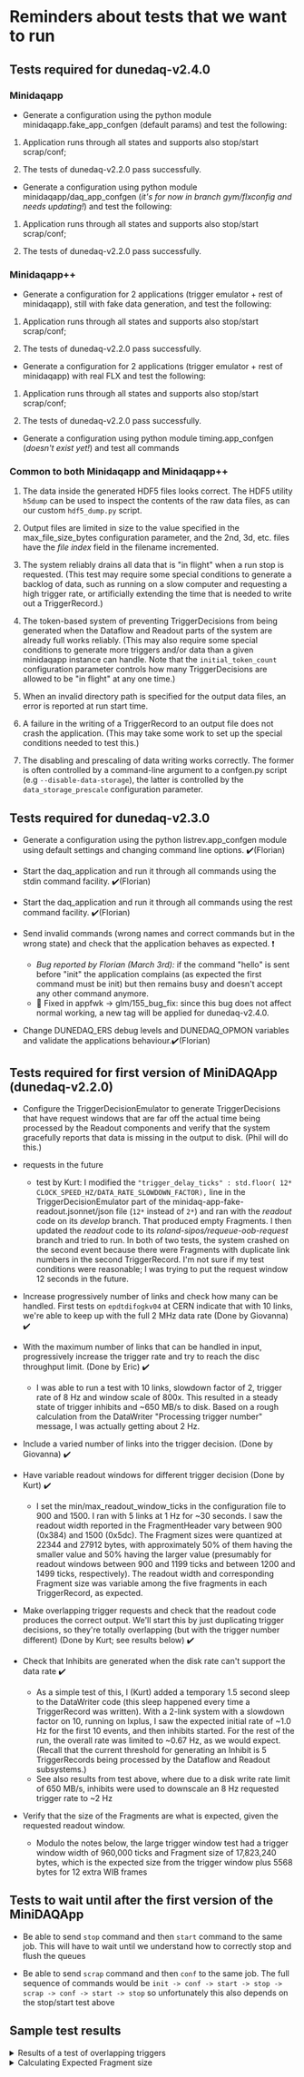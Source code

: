 # Reminders about tests that we want to run
## Tests required for dunedaq-v2.4.0
### Minidaqapp

* Generate a configuration using the python module minidaqapp.fake_app_confgen (default params) and test the following:

1. Application runs through all states and supports also stop/start scrap/conf;

1. The tests of dunedaq-v2.2.0 pass successfully.


* Generate a configuration using python module minidaqapp/daq_app_confgen (_it's for now in branch gym/flxconfig and needs updating!_) and test the following:

1. Application runs through all states and supports also stop/start scrap/conf;

1. The tests of dunedaq-v2.2.0 pass successfully.

### Minidaqapp++

* Generate a configuration for 2 applications (trigger emulator + rest of minidaqapp), still with fake data generation, and test the following:

1. Application runs through all states and supports also stop/start scrap/conf;

1. The tests of dunedaq-v2.2.0 pass successfully.


* Generate a configuration for 2 applications (trigger emulator + rest of minidaqapp) with real FLX and test the following:

1. Application runs through all states and supports also stop/start scrap/conf;

1. The tests of dunedaq-v2.2.0 pass successfully.


* Generate a configuration using python module timing.app_confgen (_doesn't exist yet!_) and test all commands

### Common to both Minidaqapp and Minidaqapp++

1. The data inside the generated HDF5 files looks correct. The HDF5 utility `h5dump` can be used to inspect the contents of the raw data files, as can our custom `hdf5_dump.py` script.

1. Output files are limited in size to the value specified in the max_file_size_bytes configuration parameter, and the 2nd, 3d, etc. files have the _file index_ field in the filename incremented.

1. The system reliably drains all data that is "in flight" when a run stop is requested.  (This test may require some special conditions to generate a backlog of data, such as running on a slow computer and requesting a high trigger rate, or artificially extending the time that is needed to write out a TriggerRecord.)

1. The token-based system of preventing TriggerDecisions from being generated when the Dataflow and Readout parts of the system are already full works reliably.  (This may also require some special conditions to generate more triggers and/or data than a given minidaqapp instance can handle.  Note that the `initial_token_count` configuration parameter controls how many TriggerDecisions are allowed to be "in flight" at any one time.)

1. When an invalid directory path is specified for the output data files, an error is reported at run start time.

1. A failure in the writing of a TriggerRecord to an output file does not crash the application.  (This may take some work to set up the special conditions needed to test this.)

1. The disabling and prescaling of data writing works correctly.  The former is often controlled by a command-line argument to a confgen.py script (e.g `--disable-data-storage`), the latter is controlled by the `data_storage_prescale` configuration parameter.

## Tests required for dunedaq-v2.3.0


* Generate a configuration using the python listrev.app_confgen module using default settings and changing command line options. :heavy_check_mark:(Florian)

* Start the daq_application and run it through all commands using the stdin command facility. :heavy_check_mark:(Florian)

* Start the daq_application and run it through all commands using the rest command facility. :heavy_check_mark:(Florian)

* Send invalid commands (wrong names and correct commands but in the wrong state) and check that the application behaves as expected. ❗  
    * *Bug reported by Florian (March 3rd):* if the command "hello" is sent before "init" the application complains (as expected the first command must be init) but then remains busy and doesn't accept any other command anymore. 
    * 🐰 Fixed in appfwk -> glm/155_bug_fix: since this bug does not affect normal working, a new tag will be applied for dunedaq-v2.4.0.

* Change DUNEDAQ_ERS debug levels and DUNEDAQ_OPMON variables and validate the applications behaviour.:heavy_check_mark:(Florian)

## Tests required for first version of MiniDAQApp (dunedaq-v2.2.0)


* Configure the TriggerDecisionEmulator to generate TriggerDecisions that have request windows that are far off the actual time being processed by the Readout components and verify that the system gracefully reports that data is missing in the output to disk.  (Phil will do this.)


* requests in the future
    * test by Kurt:  I modified the `"trigger_delay_ticks" : std.floor( 12* CLOCK_SPEED_HZ/DATA_RATE_SLOWDOWN_FACTOR),` line in the TriggerDecisionEmulator part of the minidaq-app-fake-readout.jsonnet/json file (`12*` instead of `2*`) and ran with the _readout_ code on its _develop_ branch.  That produced empty Fragments.  I then updated the _readout_ code to its _roland-sipos/requeue-oob-request_ branch and tried to run.  In both of two tests, the system crashed on the second event because there were Fragments with duplicate link numbers in the second TriggerRecord.  I'm not sure if my test conditions were reasonable; I was trying to put the request window 12 seconds in the future.


* Increase progressively number of links and check how many can be handled. First tests on `epdtdifogkv04` at CERN indicate that with 10 links, we're able to keep up with the full 2 MHz data rate (Done by Giovanna) :heavy_check_mark:


* With the maximum number of links that can be handled in input, progressively increase the trigger rate and try to reach the disc throughput limit. (Done by Eric) ✔️ 
  * I was able to run a test with 10 links, slowdown factor of 2, trigger rate of 8 Hz and window scale of 800x. This resulted in a steady state of trigger inhibits and ~650 MB/s to disk. Based on a rough calculation from the DataWriter "Processing trigger number" message, I was actually getting about 2 Hz.


* Include a varied number of links into the trigger decision. (Done by Giovanna) :heavy_check_mark:


* Have variable readout windows for different trigger decision  (Done by Kurt)  :heavy_check_mark:
    * I set the min/max_readout_window_ticks in the configuration file to 900 and 1500.  I ran with 5 links at 1 Hz for ~30 seconds.  I saw the readout width reported in the FragmentHeader vary between 900 (0x384) and 1500 (0x5dc).  The Fragment sizes were quantized at 22344 and 27912 bytes, with approximately 50% of them having the smaller value and 50% having the larger value (presumably for readout windows between 900 and 1199 ticks and between 1200 and 1499 ticks, respectively).  The readout width and corresponding Fragment size was variable among the five fragments in each TriggerRecord, as expected.


* Make overlapping trigger requests and check that the readout code produces the correct output. We'll start this by just duplicating trigger decisions, so they're totally overlapping (but with the trigger number different)  (Done by Kurt; see results below) :heavy_check_mark:


* Check that Inhibits are generated when the disk rate can't support the data rate :heavy_check_mark:
    * As a simple test of this, I (Kurt) added a temporary 1.5 second sleep to the DataWriter code (this sleep happened every time a TriggerRecord was written).  With a 2-link system with a slowdown factor on 10, running on lxplus, I saw the expected initial rate of ~1.0 Hz for the first 10 events, and then inhibits started.  For the rest of the run, the overall rate was limited to ~0.67 Hz, as we would expect.  (Recall that the current threshold for generating an Inhibit is 5 TriggerRecords being processed by the Dataflow and Readout subsystems.)
    * See also results from test above, where due to a disk write rate limit of 650 MB/s, inhibits were used to downscale an 8 Hz requested trigger rate to ~2 Hz


* Verify that the size of the Fragments are what is expected, given the requested readout window.
  * Modulo the notes below, the large trigger window test had a trigger window width of 960,000 ticks and Fragment size of 17,823,240 bytes, which is the expected size from the trigger window plus 5568 bytes for 12 extra WIB frames

## Tests to wait until after the first version of the MiniDAQApp


* Be able to send `stop` command and then `start` command to the same job. This will have to wait until we understand how to correctly stop and flush the queues


* Be able to send `scrap` command and then `conf` to the same job. The full sequence of commands would be `init -> conf -> start -> stop -> scrap -> conf -> start -> stop` so unfortunately this also depends on the stop/start test above

## Sample test results

<details><summary>Results of a test of overlapping triggers</summary>
To test this, I temporarily modified the minidaq-app-fake-readout.jsonnet file to set the repeat_trigger_count in the TriggerDecisionEmulator to 2 (and then re-ran `moo compile` to re-generate the associated JSON file)

```
(dbt-pyvenv) [biery@lxplus797 schema]$ git diff minidaq-app-fake-readout.jsonnet
diff --git a/schema/minidaq-app-fake-readout.jsonnet b/schema/minidaq-app-fake-readout.jsonnet
index f93f388..d99033b 100644
--- a/schema/minidaq-app-fake-readout.jsonnet
+++ b/schema/minidaq-app-fake-readout.jsonnet
@@ -90,7 +90,8 @@ local qspec_list = [
         // emitted per (wall-clock) second, rather than being
         // spaced out further
         "trigger_interval_ticks" : std.floor( 3* CLOCK_SPEED_HZ/DATA_RATE_SLOWDOWN_FACTOR),
-        "clock_frequency_hz" : CLOCK_SPEED_HZ/DATA_RATE_SLOWDOWN_FACTOR
+        "clock_frequency_hz" : CLOCK_SPEED_HZ/DATA_RATE_SLOWDOWN_FACTOR,
+        "repeat_trigger_count": 2
       }),
     cmd.mcmd("rqg",
                 {
```

I then ran the system with the debug printout of the first 400 bytes from each Fragment going to the TRACE buffer.  Here is the printout of the TRACE buffer that captures the partial contents of the two Fragments in last two events in the run (reverse time order).  Close inspection shows that the Fragments only differ by the trigger number, so I consider this a successful test.

```
  idx                us_tod     pid     tid cpu                  trcname lvl msg                     
-----      ---------------- ------- ------- --- ------------------------ --- ------------------------
    0 01-14 17:00:47.126827   10320   10361   6      TriggerInhibitAgent D10 do_work: datawriter::TriggerInhibitAgent: Popped the TriggerDecision for trigger number 42 off the input queue
    1 01-14 17:00:47.126742   10320   10366   3 TriggerDecisionForwarder D10 do_work: rqg::TriggerDecisionForwarder: Pushing the TriggerDecision for trigger number 42 onto the output queue.
    2 01-14 17:00:47.090774   10320   10362   7            HDF5DataStore DBG write: data_store: Writing data with run number 333 and trigger number 41 and detector type FELIX and apa/link number 0 / 0
    3 01-14 17:00:47.090758   10320   10362   7            HDF5DataStore DBG openFileIfNeeded: data_store: Pointer file to  ./fake_minidaqapp_run000333_file0000.hdf5 was already opened with openFlags 17
    4 01-14 17:00:47.090746   10320   10362   7               DataWriter D17 do_work: datawriter: 32-bit offset 95: 0xb7fa9394 0x3f932338 0xb3e9baa3 0xd8863b97 0x419ea339
    5 01-14 17:00:47.090744   10320   10362   7               DataWriter D17 do_work: datawriter: 32-bit offset 90: 0x893c48f3 0xd803a299 0x64178a3c 0x898fa849 0x69493a1e
    6 01-14 17:00:47.090743   10320   10362   7               DataWriter D17 do_work: datawriter: 32-bit offset 85: 0x33b89beb 0xb1be3b96 0x449a1379 0xc843e8dd 0xa0fb933e
    7 01-14 17:00:47.090741   10320   10362   7               DataWriter D17 do_work: datawriter: 32-bit offset 80: 0x00000000 0xaaaaaaaa 0xc9093a67 0x6f898a91 0x3a905329
    8 01-14 17:00:47.090740   10320   10362   7               DataWriter D17 do_work: datawriter: 32-bit offset 75: 0xd94357a8 0xbf7e8d37 0x918e6968 0x5fbc0000 0xc8bc6e23
    9 01-14 17:00:47.090738   10320   10362   7               DataWriter D17 do_work: datawriter: 32-bit offset 70: 0xacfe3892 0x3e987308 0x99b37482 0x92778e37 0x8d396963
   10 01-14 17:00:47.090737   10320   10362   7               DataWriter D17 do_work: datawriter: 32-bit offset 65: 0x968d9969 0xa858b9e5 0xacbf9b8d 0x388e73f8 0x13699d14
   11 01-14 17:00:47.090736   10320   10362   7               DataWriter D17 do_work: datawriter: 32-bit offset 60: 0xb9c39c94 0xdc8f9637 0x8e376873 0x9813f791 0x34508d39
   12 01-14 17:00:47.090734   10320   10362   7               DataWriter D17 do_work: datawriter: 32-bit offset 55: 0xbf3a938d 0x3d9123a9 0x8389e82d 0xe4703c97 0x40a563d9
   13 01-14 17:00:47.090733   10320   10362   7               DataWriter D17 do_work: datawriter: 32-bit offset 50: 0x35710000 0xc8bcca1f 0x00000000 0xaaaaaaaa 0xb969063f
   14 01-14 17:00:47.090731   10320   10362   7               DataWriter D17 do_work: datawriter: 32-bit offset 45: 0xcf97993a 0x8a3a08f3 0x9863b7ba 0xa1368d3a 0x928f2899
   15 01-14 17:00:47.090729   10320   10362   7               DataWriter D17 do_work: datawriter: 32-bit offset 40: 0x3a922358 0x7309a22b 0xbe283c91 0x3e97e359 0x094361b9
   16 01-14 17:00:47.090694   10320   10362   7               DataWriter D17 do_work: datawriter: 32-bit offset 35: 0x38f39161 0x4a698d38 0x938a89f8 0xf829e06a 0xacff8f94
   17 01-14 17:00:47.090692   10320   10362   7               DataWriter D17 do_work: datawriter: 32-bit offset 30: 0xf6153d9b 0x419eb3f9 0xd993508e 0x26848b39 0x8e365903
   18 01-14 17:00:47.090690   10320   10362   7               DataWriter D17 do_work: datawriter: 32-bit offset 25: 0xaaaa2a2a 0xa888d65c 0xaabb898c 0x3a8c13c8 0xc328a9d1
   19 01-14 17:00:47.090689   10320   10362   7               DataWriter D17 do_work: datawriter: 32-bit offset 20: 0x794cee70 0x011b5c79 0x9b400000 0xc8bc201a 0x00000000
   20 01-14 17:00:47.090687   10320   10362   7               DataWriter D17 do_work: datawriter: 32-bit offset 15: 0x00000000 0x00000000 0x00000000 0x00042100 0x00000000
   21 01-14 17:00:47.090686   10320   10362   7               DataWriter D17 do_work: datawriter: 32-bit offset 10: 0x000004b0 0x00000000 0x0000014d 0x00000000 0x00000000
   22 01-14 17:00:47.090684   10320   10362   7               DataWriter D17 do_work: datawriter: 32-bit offset  5: 0x00000000 0x794cf340 0x011b5c79 0x000003e8 0x00000000
   23 01-14 17:00:47.090682   10320   10362   7               DataWriter D17 do_work: datawriter: 32-bit offset  0: 0x11112222 0x00000001 0x00006d08 0x00000000 0x00000029
   24 01-14 17:00:47.090675   10320   10362   7               DataWriter D17 do_work: datawriter: Partial(?) contents of the Fragment from link 0
   25 01-14 17:00:47.090455   10320   10362   7            HDF5DataStore DBG write: data_store: Writing data with run number 333 and trigger number 41 and detector type FELIX and apa/link number 0 / 1
   26 01-14 17:00:47.090449   10320   10362   7            HDF5DataStore DBG openFileIfNeeded: data_store: Pointer file to  ./fake_minidaqapp_run000333_file0000.hdf5 was already opened with openFlags 17
   27 01-14 17:00:47.090435   10320   10362   7               DataWriter D17 do_work: datawriter: 32-bit offset 95: 0xb7fa9394 0x3f932338 0xb3e9baa3 0xd8863b97 0x419ea339
   28 01-14 17:00:47.090433   10320   10362   7               DataWriter D17 do_work: datawriter: 32-bit offset 90: 0x893c48f3 0xd803a299 0x64178a3c 0x898fa849 0x69493a1e
   29 01-14 17:00:47.090416   10320   10362   7               DataWriter D17 do_work: datawriter: 32-bit offset 85: 0x33b89beb 0xb1be3b96 0x449a1379 0xc843e8dd 0xa0fb933e
   30 01-14 17:00:47.090414   10320   10362   7               DataWriter D17 do_work: datawriter: 32-bit offset 80: 0x00000000 0xaaaaaaaa 0xc9093a67 0x6f898a91 0x3a905329
   31 01-14 17:00:47.090413   10320   10362   7               DataWriter D17 do_work: datawriter: 32-bit offset 75: 0xd94357a8 0xbf7e8d37 0x918e6968 0x5fbc0000 0xc8bc6e23
   32 01-14 17:00:47.090411   10320   10362   7               DataWriter D17 do_work: datawriter: 32-bit offset 70: 0xacfe3892 0x3e987308 0x99b37482 0x92778e37 0x8d396963
   33 01-14 17:00:47.090410   10320   10362   7               DataWriter D17 do_work: datawriter: 32-bit offset 65: 0x968d9969 0xa858b9e5 0xacbf9b8d 0x388e73f8 0x13699d14
   34 01-14 17:00:47.090408   10320   10362   7               DataWriter D17 do_work: datawriter: 32-bit offset 60: 0xb9c39c94 0xdc8f9637 0x8e376873 0x9813f791 0x34508d39
   35 01-14 17:00:47.090407   10320   10362   7               DataWriter D17 do_work: datawriter: 32-bit offset 55: 0xbf3a938d 0x3d9123a9 0x8389e82d 0xe4703c97 0x40a563d9
   36 01-14 17:00:47.090405   10320   10362   7               DataWriter D17 do_work: datawriter: 32-bit offset 50: 0x35710000 0xc8bcca1f 0x00000000 0xaaaaaaaa 0xb969063f
   37 01-14 17:00:47.090404   10320   10362   7               DataWriter D17 do_work: datawriter: 32-bit offset 45: 0xcf97993a 0x8a3a08f3 0x9863b7ba 0xa1368d3a 0x928f2899
   38 01-14 17:00:47.090402   10320   10362   7               DataWriter D17 do_work: datawriter: 32-bit offset 40: 0x3a922358 0x7309a22b 0xbe283c91 0x3e97e359 0x094361b9
   39 01-14 17:00:47.090401   10320   10362   7               DataWriter D17 do_work: datawriter: 32-bit offset 35: 0x38f39161 0x4a698d38 0x938a89f8 0xf829e06a 0xacff8f94
   40 01-14 17:00:47.090399   10320   10362   7               DataWriter D17 do_work: datawriter: 32-bit offset 30: 0xf6153d9b 0x419eb3f9 0xd993508e 0x26848b39 0x8e365903
   41 01-14 17:00:47.090398   10320   10362   7               DataWriter D17 do_work: datawriter: 32-bit offset 25: 0xaaaa2a2a 0xa888d65c 0xaabb898c 0x3a8c13c8 0xc328a9d1
   42 01-14 17:00:47.090375   10320   10362   7               DataWriter D17 do_work: datawriter: 32-bit offset 20: 0x794cee70 0x011b5c79 0x9b400000 0xc8bc201a 0x00000000
   43 01-14 17:00:47.090373   10320   10362   7               DataWriter D17 do_work: datawriter: 32-bit offset 15: 0x00000000 0x00000000 0x00000000 0x00042100 0x00000000
   44 01-14 17:00:47.090371   10320   10362   7               DataWriter D17 do_work: datawriter: 32-bit offset 10: 0x000004b0 0x00000000 0x0000014d 0x00000000 0x00000001
   45 01-14 17:00:47.090369   10320   10362   7               DataWriter D17 do_work: datawriter: 32-bit offset  5: 0x00000000 0x794cf340 0x011b5c79 0x000003e8 0x00000000
   46 01-14 17:00:47.090366   10320   10362   7               DataWriter D17 do_work: datawriter: 32-bit offset  0: 0x11112222 0x00000001 0x00006d08 0x00000000 0x00000029
   47 01-14 17:00:47.090357   10320   10362   7               DataWriter D17 do_work: datawriter: Partial(?) contents of the Fragment from link 1
   48 01-14 17:00:47.090039   10320   10362   7            HDF5DataStore DBG write: data_store: Writing data with run number 333 and trigger number 41 and detector type TriggerRecordHeader and apa/link number 1 / 1
   49 01-14 17:00:47.090034   10320   10362   7            HDF5DataStore DBG openFileIfNeeded: data_store: Pointer file to  ./fake_minidaqapp_run000333_file0000.hdf5 was already opened with openFlags 17
   50 01-14 17:00:47.089983   10320   10362   7               DataWriter D10 do_work: datawriter: Popped the TriggerRecord for trigger number 41 off the input queue
   51 01-14 17:00:47.072362   10320   10362   7            HDF5DataStore DBG write: data_store: Writing data with run number 333 and trigger number 42 and detector type FELIX and apa/link number 0 / 1
   52 01-14 17:00:47.072357   10320   10362   7            HDF5DataStore DBG openFileIfNeeded: data_store: Pointer file to  ./fake_minidaqapp_run000333_file0000.hdf5 was already opened with openFlags 17
   53 01-14 17:00:47.072337   10320   10362   7               DataWriter D17 do_work: datawriter: 32-bit offset 95: 0xb7fa9394 0x3f932338 0xb3e9baa3 0xd8863b97 0x419ea339
   54 01-14 17:00:47.072335   10320   10362   7               DataWriter D17 do_work: datawriter: 32-bit offset 90: 0x893c48f3 0xd803a299 0x64178a3c 0x898fa849 0x69493a1e
   55 01-14 17:00:47.072319   10320   10362   7               DataWriter D17 do_work: datawriter: 32-bit offset 85: 0x33b89beb 0xb1be3b96 0x449a1379 0xc843e8dd 0xa0fb933e
   56 01-14 17:00:47.072318   10320   10362   7               DataWriter D17 do_work: datawriter: 32-bit offset 80: 0x00000000 0xaaaaaaaa 0xc9093a67 0x6f898a91 0x3a905329
   57 01-14 17:00:47.072316   10320   10362   7               DataWriter D17 do_work: datawriter: 32-bit offset 75: 0xd94357a8 0xbf7e8d37 0x918e6968 0x5fbc0000 0xc8bc6e23
   58 01-14 17:00:47.072315   10320   10362   7               DataWriter D17 do_work: datawriter: 32-bit offset 70: 0xacfe3892 0x3e987308 0x99b37482 0x92778e37 0x8d396963
   59 01-14 17:00:47.072313   10320   10362   7               DataWriter D17 do_work: datawriter: 32-bit offset 65: 0x968d9969 0xa858b9e5 0xacbf9b8d 0x388e73f8 0x13699d14
   60 01-14 17:00:47.072312   10320   10362   7               DataWriter D17 do_work: datawriter: 32-bit offset 60: 0xb9c39c94 0xdc8f9637 0x8e376873 0x9813f791 0x34508d39
   61 01-14 17:00:47.072311   10320   10362   7               DataWriter D17 do_work: datawriter: 32-bit offset 55: 0xbf3a938d 0x3d9123a9 0x8389e82d 0xe4703c97 0x40a563d9
   62 01-14 17:00:47.072309   10320   10362   7               DataWriter D17 do_work: datawriter: 32-bit offset 50: 0x35710000 0xc8bcca1f 0x00000000 0xaaaaaaaa 0xb969063f
   63 01-14 17:00:47.072308   10320   10362   7               DataWriter D17 do_work: datawriter: 32-bit offset 45: 0xcf97993a 0x8a3a08f3 0x9863b7ba 0xa1368d3a 0x928f2899
   64 01-14 17:00:47.072306   10320   10362   7               DataWriter D17 do_work: datawriter: 32-bit offset 40: 0x3a922358 0x7309a22b 0xbe283c91 0x3e97e359 0x094361b9
   65 01-14 17:00:47.072304   10320   10362   7               DataWriter D17 do_work: datawriter: 32-bit offset 35: 0x38f39161 0x4a698d38 0x938a89f8 0xf829e06a 0xacff8f94
   66 01-14 17:00:47.072303   10320   10362   7               DataWriter D17 do_work: datawriter: 32-bit offset 30: 0xf6153d9b 0x419eb3f9 0xd993508e 0x26848b39 0x8e365903
   67 01-14 17:00:47.072285   10320   10362   7               DataWriter D17 do_work: datawriter: 32-bit offset 25: 0xaaaa2a2a 0xa888d65c 0xaabb898c 0x3a8c13c8 0xc328a9d1
   68 01-14 17:00:47.072283   10320   10362   7               DataWriter D17 do_work: datawriter: 32-bit offset 20: 0x794cee70 0x011b5c79 0x9b400000 0xc8bc201a 0x00000000
   69 01-14 17:00:47.072281   10320   10362   7               DataWriter D17 do_work: datawriter: 32-bit offset 15: 0x00000000 0x00000000 0x00000000 0x00042100 0x00000000
   70 01-14 17:00:47.072280   10320   10362   7               DataWriter D17 do_work: datawriter: 32-bit offset 10: 0x000004b0 0x00000000 0x0000014d 0x00000000 0x00000001
   71 01-14 17:00:47.072278   10320   10362   7               DataWriter D17 do_work: datawriter: 32-bit offset  5: 0x00000000 0x794cf340 0x011b5c79 0x000003e8 0x00000000
   72 01-14 17:00:47.072275   10320   10362   7               DataWriter D17 do_work: datawriter: 32-bit offset  0: 0x11112222 0x00000001 0x00006d08 0x00000000 0x0000002a
   73 01-14 17:00:47.072267   10320   10362   7               DataWriter D17 do_work: datawriter: Partial(?) contents of the Fragment from link 1
   74 01-14 17:00:47.071952   10320   10362   7            HDF5DataStore DBG write: data_store: Writing data with run number 333 and trigger number 42 and detector type FELIX and apa/link number 0 / 0
   75 01-14 17:00:47.071944   10320   10362   7            HDF5DataStore DBG openFileIfNeeded: data_store: Pointer file to  ./fake_minidaqapp_run000333_file0000.hdf5 was already opened with openFlags 17
   76 01-14 17:00:47.071925   10320   10362   7               DataWriter D17 do_work: datawriter: 32-bit offset 95: 0xb7fa9394 0x3f932338 0xb3e9baa3 0xd8863b97 0x419ea339
   77 01-14 17:00:47.071924   10320   10362   7               DataWriter D17 do_work: datawriter: 32-bit offset 90: 0x893c48f3 0xd803a299 0x64178a3c 0x898fa849 0x69493a1e
   78 01-14 17:00:47.071923   10320   10362   7               DataWriter D17 do_work: datawriter: 32-bit offset 85: 0x33b89beb 0xb1be3b96 0x449a1379 0xc843e8dd 0xa0fb933e
   79 01-14 17:00:47.071921   10320   10362   7               DataWriter D17 do_work: datawriter: 32-bit offset 80: 0x00000000 0xaaaaaaaa 0xc9093a67 0x6f898a91 0x3a905329
   80 01-14 17:00:47.071907   10320   10362   7               DataWriter D17 do_work: datawriter: 32-bit offset 75: 0xd94357a8 0xbf7e8d37 0x918e6968 0x5fbc0000 0xc8bc6e23
   81 01-14 17:00:47.071906   10320   10362   7               DataWriter D17 do_work: datawriter: 32-bit offset 70: 0xacfe3892 0x3e987308 0x99b37482 0x92778e37 0x8d396963
   82 01-14 17:00:47.071904   10320   10362   7               DataWriter D17 do_work: datawriter: 32-bit offset 65: 0x968d9969 0xa858b9e5 0xacbf9b8d 0x388e73f8 0x13699d14
   83 01-14 17:00:47.071903   10320   10362   7               DataWriter D17 do_work: datawriter: 32-bit offset 60: 0xb9c39c94 0xdc8f9637 0x8e376873 0x9813f791 0x34508d39
   84 01-14 17:00:47.071901   10320   10362   7               DataWriter D17 do_work: datawriter: 32-bit offset 55: 0xbf3a938d 0x3d9123a9 0x8389e82d 0xe4703c97 0x40a563d9
   85 01-14 17:00:47.071900   10320   10362   7               DataWriter D17 do_work: datawriter: 32-bit offset 50: 0x35710000 0xc8bcca1f 0x00000000 0xaaaaaaaa 0xb969063f
   86 01-14 17:00:47.071898   10320   10362   7               DataWriter D17 do_work: datawriter: 32-bit offset 45: 0xcf97993a 0x8a3a08f3 0x9863b7ba 0xa1368d3a 0x928f2899
   87 01-14 17:00:47.071897   10320   10362   7               DataWriter D17 do_work: datawriter: 32-bit offset 40: 0x3a922358 0x7309a22b 0xbe283c91 0x3e97e359 0x094361b9
   88 01-14 17:00:47.071895   10320   10362   7               DataWriter D17 do_work: datawriter: 32-bit offset 35: 0x38f39161 0x4a698d38 0x938a89f8 0xf829e06a 0xacff8f94
   89 01-14 17:00:47.071894   10320   10362   7               DataWriter D17 do_work: datawriter: 32-bit offset 30: 0xf6153d9b 0x419eb3f9 0xd993508e 0x26848b39 0x8e365903
   90 01-14 17:00:47.071892   10320   10362   7               DataWriter D17 do_work: datawriter: 32-bit offset 25: 0xaaaa2a2a 0xa888d65c 0xaabb898c 0x3a8c13c8 0xc328a9d1
   91 01-14 17:00:47.071891   10320   10362   7               DataWriter D17 do_work: datawriter: 32-bit offset 20: 0x794cee70 0x011b5c79 0x9b400000 0xc8bc201a 0x00000000
   92 01-14 17:00:47.071889   10320   10362   7               DataWriter D17 do_work: datawriter: 32-bit offset 15: 0x00000000 0x00000000 0x00000000 0x00042100 0x00000000
   93 01-14 17:00:47.071827   10320   10362   7               DataWriter D17 do_work: datawriter: 32-bit offset 10: 0x000004b0 0x00000000 0x0000014d 0x00000000 0x00000000
   94 01-14 17:00:47.071826   10320   10362   7               DataWriter D17 do_work: datawriter: 32-bit offset  5: 0x00000000 0x794cf340 0x011b5c79 0x000003e8 0x00000000
   95 01-14 17:00:47.071822   10320   10362   7               DataWriter D17 do_work: datawriter: 32-bit offset  0: 0x11112222 0x00000001 0x00006d08 0x00000000 0x0000002a
   96 01-14 17:00:47.071810   10320   10362   7               DataWriter D17 do_work: datawriter: Partial(?) contents of the Fragment from link 0
   97 01-14 17:00:47.071356   10320   10362   7            HDF5DataStore DBG write: data_store: Writing data with run number 333 and trigger number 42 and detector type TriggerRecordHeader and apa/link number 1 / 1
   98 01-14 17:00:47.071345   10320   10362   7            HDF5DataStore DBG openFileIfNeeded: data_store: Pointer file to  ./fake_minidaqapp_run000333_file0000.hdf5 was already opened with openFlags 17
   99 01-14 17:00:47.071284   10320   10362   7               DataWriter D10 do_work: datawriter: Popped the TriggerRecord for trigger number 42 off the input queue
  100 01-14 17:00:47.071219   10320   10365   3         FragmentReceiver D10 do_work: Trigger decision 41/333 status: 1 / 2 Fragments
  101 01-14 17:00:47.071175   10320   10365   3         FragmentReceiver D10 do_work: Trigger decision 42/333 status: 1 / 2 Fragments
  102 01-14 17:00:47.071173   10320   10365   3         FragmentReceiver D10 do_work: Trigger decision 41/333 status: 1 / 2 Fragments
  103 01-14 17:00:47.071148   10320   10365   3         FragmentReceiver D10 do_work: Trigger decision 41/333 status: 1 / 2 Fragments
  104 01-14 17:00:47.070791   10320   10367   0         RequestGenerator D10 do_work: rqg: Pushing the DataRequest from trigger number 42 onto output queue :data_requests_1
  105 01-14 17:00:47.070789   10320   10367   0         RequestGenerator D10 do_work: rqg: apa_number 0: link_number 1: window_offset 1000: window_width 1200
  106 01-14 17:00:47.070770   10320   10367   0         RequestGenerator D10 do_work: rqg: trig_number 42: run_number 333: trig_timestamp 79759095205000000
  107 01-14 17:00:47.070769   10320   10367   0         RequestGenerator D10 do_work: rqg: trigDecision.components.size :2
  108 01-14 17:00:47.070768   10320   10367   0         RequestGenerator D10 do_work: rqg: Pushing the DataRequest from trigger number 42 onto output queue :data_requests_0
  109 01-14 17:00:47.070766   10320   10367   0         RequestGenerator D10 do_work: rqg: apa_number 0: link_number 0: window_offset 1000: window_width 1200
  110 01-14 17:00:47.070765   10320   10367   0         RequestGenerator D10 do_work: rqg: trig_number 42: run_number 333: trig_timestamp 79759095205000000
  111 01-14 17:00:47.070764   10320   10367   0         RequestGenerator D10 do_work: rqg: trigDecision.components.size :2
  112 01-14 17:00:47.070760   10320   10367   0         RequestGenerator D10 do_work: rqg: Pushing the TriggerDecision for trigger number 42 onto the output queue
  113 01-14 17:00:47.070760   10320   10367   0         RequestGenerator D10 do_work: rqg: Popped the TriggerDecision for trigger number 42 off the input queue
  114 01-14 17:00:47.070739   10320   10367   0         RequestGenerator D10 do_work: rqg: Pushing the DataRequest from trigger number 41 onto output queue :data_requests_1
  115 01-14 17:00:47.070737   10320   10367   0         RequestGenerator D10 do_work: rqg: apa_number 0: link_number 1: window_offset 1000: window_width 1200
  116 01-14 17:00:47.070736   10320   10367   0         RequestGenerator D10 do_work: rqg: trig_number 41: run_number 333: trig_timestamp 79759095205000000
  117 01-14 17:00:47.070735   10320   10367   0         RequestGenerator D10 do_work: rqg: trigDecision.components.size :2
  118 01-14 17:00:47.070729   10320   10367   0         RequestGenerator D10 do_work: rqg: Pushing the DataRequest from trigger number 41 onto output queue :data_requests_0
  119 01-14 17:00:47.070670   10320   10367   0         RequestGenerator D10 do_work: rqg: apa_number 0: link_number 0: window_offset 1000: window_width 1200
  120 01-14 17:00:47.070668   10320   10367   0         RequestGenerator D10 do_work: rqg: trig_number 41: run_number 333: trig_timestamp 79759095205000000
  121 01-14 17:00:47.070667   10320   10367   0         RequestGenerator D10 do_work: rqg: trigDecision.components.size :2
  122 01-14 17:00:47.070650   10320   10367   0         RequestGenerator D10 do_work: rqg: Pushing the TriggerDecision for trigger number 41 onto the output queue
  123 01-14 17:00:47.070624   10320   10367   0         RequestGenerator D10 do_work: rqg: Popped the TriggerDecision for trigger number 41 off the input queue
 
```

</details>
<details><summary>Calculating Expected Fragment size</summary>

From #np04-daq-integration slack:
```
One WIB frame has size W=464 bytes
There are C=25 ticks of the 50 MHz clock per TPC digitization
So the size of TPC data on one link for a trigger window of T ticks is (T/C)*W = 18.56*T bytes
(There's a further wrinkle in that each item on the readout buffer contains 12 frames, so the number of frames returned is rounded up(?) to the nearest 12. So T should be divisible by 25*12=300 in order to get exactly the number of bytes you expect)
FragHeader size = 72B
```

This results in an expected Fragment payload size of 22,272 bytes for 1200 tick trigger windows. However, currently one extra item is included in each Fragment (12 WIB frames), leading to a total Fragment size of 27,912 bytes.

See https://github.com/DUNE-DAQ/readout/issues/15 for details on this issue.
</details>